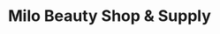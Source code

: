 ---
title: "Milo Beauty Shop & Supply"
url: /santo-domingo-dn/milo-beauty-shop-und-supply/
shop: Supermarkt
---